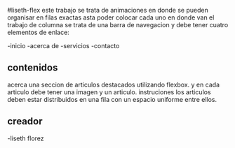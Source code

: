 #liseth-flex
este trabajo se trata de animaciones en donde se pueden organisar en filas exactas asta poder colocar cada uno en donde van el trabajo de columna se trata de una barra de navegacion y debe tener cuatro elementos de enlace:

-inicio
-acerca de
-servicios
-contacto
## contenidos
acerca una seccion de articulos destacados utilizando flexbox. y en cada articulo debe tener una imagen y un articulo.
instruciones
los articulos deben estar distribuidos en una fila con un espacio uniforme entre ellos.
## creador
-liseth florez
